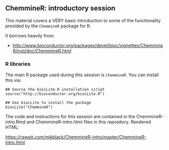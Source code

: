 ## ChemmineR: introductory session

This material covers a VERY basic introduction to some of the functionality provided by the `ChemmineR` package for R.

It borrows heavily from: 

 - http://www.bioconductor.org/packages/devel/bioc/vignettes/ChemmineR/inst/doc/ChemmineR.html

### R libraries

The main R package used during this session is `ChemmineR`.  You can install this via:

```{r eval=FALSE}
## Source the biocLite.R installation script
source("http://bioconductor.org/biocLite.R") 

## Use biocLite to install the package
biocLite("ChemmineR") 
```

The code and instructions for this session are contained in the ChemmineR-intro.Rmd and ChemmineR-intro.html files in this repository. Rendered HTML:

https://rawgit.com/mikblack/ChemmineR-intro/master/ChemmineR-intro.html
